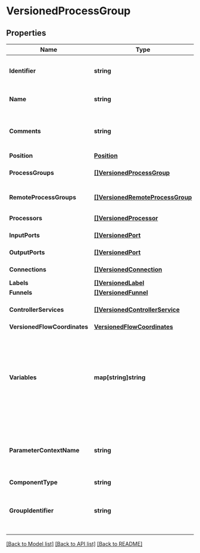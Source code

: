 # VersionedProcessGroup

## Properties

Name | Type | Description | Notes
------------ | ------------- | ------------- | -------------
**Identifier** | **string** | The component&#39;s unique identifier | [optional] 
**Name** | **string** | The component&#39;s name | [optional] 
**Comments** | **string** | The user-supplied comments for the component | [optional] 
**Position** | [**Position**](Position.md) |  | [optional] 
**ProcessGroups** | [**[]VersionedProcessGroup**](VersionedProcessGroup.md) | The child Process Groups | [optional] 
**RemoteProcessGroups** | [**[]VersionedRemoteProcessGroup**](VersionedRemoteProcessGroup.md) | The Remote Process Groups | [optional] 
**Processors** | [**[]VersionedProcessor**](VersionedProcessor.md) | The Processors | [optional] 
**InputPorts** | [**[]VersionedPort**](VersionedPort.md) | The Input Ports | [optional] 
**OutputPorts** | [**[]VersionedPort**](VersionedPort.md) | The Output Ports | [optional] 
**Connections** | [**[]VersionedConnection**](VersionedConnection.md) | The Connections | [optional] 
**Labels** | [**[]VersionedLabel**](VersionedLabel.md) | The Labels | [optional] 
**Funnels** | [**[]VersionedFunnel**](VersionedFunnel.md) | The Funnels | [optional] 
**ControllerServices** | [**[]VersionedControllerService**](VersionedControllerService.md) | The Controller Services | [optional] 
**VersionedFlowCoordinates** | [**VersionedFlowCoordinates**](VersionedFlowCoordinates.md) |  | [optional] 
**Variables** | **map[string]string** | The Variables in the Variable Registry for this Process Group (not including any ancestor or descendant Process Groups) | [optional] 
**ParameterContextName** | **string** | The name of the parameter context used by this process group | [optional] 
**ComponentType** | **string** |  | [optional] 
**GroupIdentifier** | **string** | The ID of the Process Group that this component belongs to | [optional] 

[[Back to Model list]](../README.md#documentation-for-models) [[Back to API list]](../README.md#documentation-for-api-endpoints) [[Back to README]](../README.md)


